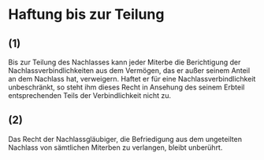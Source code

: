 # Haftung bis zur Teilung



## (1)

 Bis zur Teilung des Nachlasses kann jeder Miterbe die Berichtigung der Nachlassverbindlichkeiten aus dem Vermögen, das er außer seinem Anteil an dem Nachlass hat, verweigern. Haftet er für eine Nachlassverbindlichkeit unbeschränkt, so steht ihm dieses Recht in Ansehung des seinem Erbteil entsprechenden Teils der Verbindlichkeit nicht zu.

## (2)

 Das Recht der Nachlassgläubiger, die Befriedigung aus dem ungeteilten Nachlass von sämtlichen Miterben zu verlangen, bleibt unberührt. 

